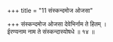 +++
title = "11 संस्कन्दमोज ओजसा"

+++
संस्कन्दमोज ओजसा देवेभिर्नाम ते हितम् ।  
ईरण्यनाम नाम ते संस्कन्दास्योषधे ॥ १४ ॥